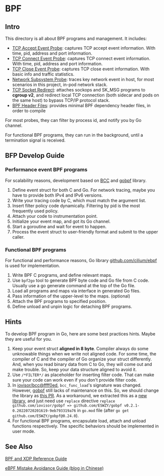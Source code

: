 # BPF

## Intro

This directory is all about BPF programs and management. It includes:

- [TCP Accept Event Probe](tcpaccept): captures TCP accept event information. With time, pid, address and port information.
- [TCP Connect Event Probe](tcpconnect): captures TCP connect event information. With time, pid, address and port information.
- [TCP Close Event Probe](tcpclose): captures TCP close event information. With basic info and traffic statistics.
- [Network Subsystem Probe](podnet): traces key network event in host, for most scenarios in this project, in-pod network stack.
- [TCP Socket Redirect](sockops): attaches sockops and SK_MSG programs to **cgroup v2**, and redirect local TCP connection (both sidecar and pods on the same host) to bypass TCP/IP protocol stack.
- [BPF Header Files](headers): provides minimal BPF dependency header files, in order to compile

For most probes, they can filter by process id, and notify you by Go channel.

For functional BPF programs, they can run in the background, until a termination signal is received.

## BFP Develop Guide

### Performance event BPF programs

For scalability reasons, development based on [BCC](https://github.com/iovisor/bcc) and [gobpf](https://github.com/iovisor/gobpf) library.

1. Define event struct for both C and Go. For network tracing, maybe you have to provide both IPv4 and IPv6 versions.
2. Write your tracing code by C, which must match the argument list.
3. Insert filter policy code dynamically. Filtering by pid is the most frequently used policy.
4. Attach your code to instrumentation point.
5. Initialize your event map, and got its Go channel.
6. Start a goroutine and wait for event to happen.
7. Process the event struct to user-friendly format and submit to the upper caller.

### Functional BPF programs

For functional and performance reasons, Go library [github.com/cilium/ebpf](https://github.com/cilium/ebpf) is used for implementation.

1. Write BPF C programs, and define relevant maps.
2. Use `bpf2go` tool to generate BPF byte code and Go file from C code. Usually use a go generate command at the top of the Go file.
3. Load all programs and maps via interface in generated Go files.
4. Pass information of the upper-level to the maps. (optional)
5. Attach the BPF programs to specified position.
6. Define unload and unpin logic for detaching BPF programs.

## Hints

To develop BPF program in Go, here are some best practices hints. Maybe they are useful for you.

1. Keep your event struct **aligned in 8 byte**. Compiler always do some unknowable things when we write not aligned code. For some time, the compiler of C and the compiler of Go organize your struct differently. And, when you read binary data from C to Go, they will come out and make trouble. So, keep your data structure aligned to avoid it.
2. Use `/*FILTER*/` as placeholder for inserting filter code. That can make sure your code can work even if you don't provide filter code.
3. In [iovisor/bcc@ffff0ed](https://github.com/iovisor/bcc/commit/ffff0edc00ad249cffbf44d855b15020cc968536), `bcc_func_load`'s signature was changed. However, [gobpf](https://github.com/iovisor/gobpf) still lacks of maintenance on this. So, we should change the library as [this PR](https://github.com/iovisor/gobpf/pull/311). As a workaround, we extracted this as a [new library](https://github.com/ESWZY/gobpf/tree/0.24.0), and just need use `replace` directive `replace github.com/iovisor/gobpf => github.com/ESWZY/gobpf v0.2.1-0.20220720201619-9eb793319a76` in `go.mod` file (after `go get github.com/ESWZY/gobpf@0.24.0`).
4. For functional BPF programs, encapsulate load, attach and unload functions respectively. The specific behaviors should be implemented in user mode.

## See Also

[BPF and XDP Reference Guide](https://docs.cilium.io/en/stable/bpf/)

[eBPF Mistake Avoidance Guide (blog in Chinese)](https://segmentfault.com/a/1190000041179276)
